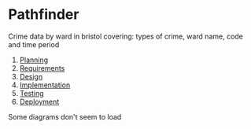# Pathfinder

Crime data by ward in bristol covering: types of crime, ward name, code and time period

1. [Planning](docs/planning.md)
2. [Requirements](docs/requirements.md)
3. [Design](docs/design.md)
4. [Implementation](docs/implementation.md)
5. [Testing](docs/testing.md)
6. [Deployment](docs/deployment.md)

Some diagrams don't seem to load
